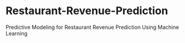 # Restaurant-Revenue-Prediction
Predictive Modeling for Restaurant Revenue Prediction Using Machine Learning

